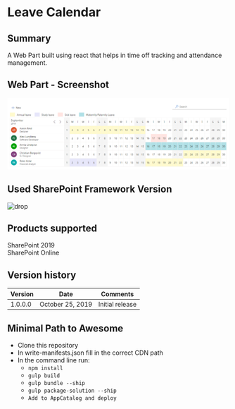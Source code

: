 # Leave Calendar

## Summary

A Web Part built using react that helps in time off tracking and attendance management.

## Web Part - Screenshot

![leave-calendar](/assets/leavecalendar.png)

## Used SharePoint Framework Version

![drop](https://img.shields.io/badge/version-1.4.0-green.svg)

## Products supported

SharePoint 2019  
SharePoint Online

## Version history

Version|Date|Comments
-------|----|--------
1.0.0.0|October 25, 2019|Initial release

## Minimal Path to Awesome

- Clone this repository
- In write-manifests.json fill in the correct CDN path
- In the command line run:
  - `npm install`
  - `gulp build`
  - `gulp bundle --ship`
  - `gulp package-solution --ship`
  - `Add to AppCatalog and deploy`

